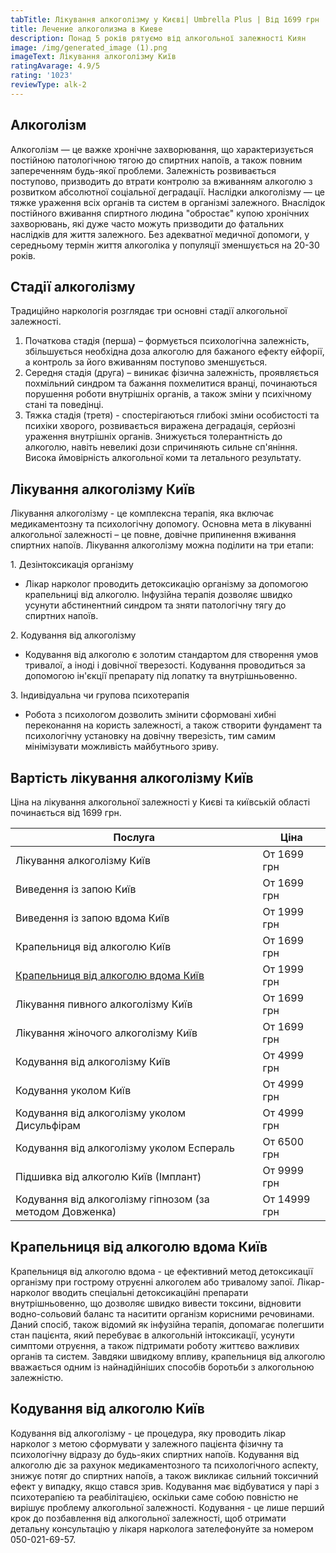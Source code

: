 ```yaml
---
tabTitle: Лікування алкоголізму у Києві| Umbrella Plus | Від 1699 грн
title: Лечение алкоголизма в Киеве
description: Понад 5 років рятуємо від алкогольної залежності Киян
image: /img/generated_image (1).png
imageText: Лікування алкоголізму Київ
ratingAvarage: 4.9/5
rating: '1023'
reviewType: alk-2
---
```


## Алкоголізм

Алкоголізм — це важке хронічне захворювання, що характеризується постійною патологічною тягою до спиртних напоїв, а також повним запереченням будь-якої проблеми. Залежність розвивається поступово, призводить до втрати контролю за вживанням алкоголю з розвитком абсолютної соціальної деградації. Наслідки алкоголізму — це тяжке ураження всіх органів та систем в організмі залежного. Внаслідок постійного вживання спиртного людина "обростає" купою хронічних захворювань, які дуже часто можуть призводити до фатальних наслідків для життя залежного. Без адекватної медичної допомоги, у середньому термін життя алкоголіка у популяції зменшується на 20-30 років.

## Стадії алкоголізму

Традиційно наркологія розглядає три основні стадії алкогольної залежності.

1. Початкова стадія (перша) – формується психологічна залежність, збільшується необхідна доза алкоголю для бажаного ефекту ейфорії, а контроль за його вживанням поступово 
   зменшується.
2. Середня стадія (друга) – виникає фізична залежність, проявляється похмільний синдром та бажання похмелитися вранці, починаються порушення роботи внутрішніх органів, а також зміни у психічному стані та поведінці.
3. Тяжка стадія (третя) - спостерігаються глибокі зміни особистості та психіки хворого, розвивається виражена деградація, серйозні ураження внутрішніх органів. Знижується толерантність до алкоголю, навіть невеликі дози спричиняють сильне сп'яніння. Висока ймовірність алкогольної коми та летального результату.


## Лікування алкоголізму Київ

Лікування алкоголізму - це комплексна терапія, яка включає медикаментозну та психологічну допомогу. Основна мета в лікуванні алкогольної залежності – це повне, довічне припинення вживання спиртних напоїв. Лікування алкоголізму можна поділити на три етапи:

1\. Дезінтоксикація організму

* Лікар нарколог проводить детоксикацію організму за допомогою крапельниці від алкоголю. Інфузійна терапія дозволяє швидко усунути абстинентний синдром та зняти патологічну тягу до спиртних напоїв.

2\. Кодування від алкоголізму

* Кодування від алкоголю є золотим стандартом для створення умов тривалої, а іноді і довічної тверезості. Кодування проводиться за допомогою ін'єкції препарату під лопатку та внутрішньовенно.

3\. Індивідуальна чи групова психотерапія

* Робота з психологом дозволить змінити сформовані хибні переконання на користь залежності, а також створити фундамент та психологічну установку на довічну тверезість, тим самим мінімізувати можливість майбутнього зриву.

## Вартість лікування алкоголізму Київ

Ціна на лікування алкогольної залежності у Києві та київській області починається від 1699 грн.

| Послуга                                                                                                        | Ціна         |
| -------------------------------------------------------------------------------------------------------------- | ------------ |
| Лікування алкоголізму Київ                                                                                     | От 1699 грн  |
| Виведення із запою Київ                                                                                        | От 1699 грн  |
| Виведення із запою вдома Київ                                                                                  | От 1999 грн  |
| Крапельниця від алкоголю Київ                                                                                  | От 1699 грн  |
| [Крапельниця від алкоголю вдома Київ](https://umbrella-plus.com.ua/uk/kiev/kapelnica_ot_alkogola_na_dom_kiev/) | От 1999 грн  |
| Лікування пивного алкоголізму Київ                                                                             | От 1699 грн  |
| Лікування жіночого алкоголізму Київ                                                                            | От 1699 грн  |
| Кодування від алкоголізму Київ                                                                                 | От 4999 грн  |
| Кодування уколом Київ                                                                                          | От 4999 грн  |
| Кодування від алкоголізму уколом Дисульфірам                                                                   | От 4999 грн  |
| Кодування від алкоголізму уколом Еспераль                                                                      | От 6500 грн  |
| Підшивка від алкоголю Київ (Імплант)                                                                           | От 9999 грн  |
| Кодування від алкоголізму гіпнозом (за методом Довженка)                                                       | От 14999 грн |

## Крапельниця від алкоголю вдома Київ

Крапельниця від алкоголю вдома - це ефективний метод детоксикації організму при гострому отруєнні алкоголем або тривалому запої. Лікар-нарколог вводить спеціальні детоксикаційні препарати внутрішньовенно, що дозволяє швидко вивести токсини, відновити водно-сольовий баланс та наситити організм корисними речовинами. Даний спосіб, також відомий як інфузійна терапія, допомагає полегшити стан пацієнта, який перебуває в алкогольній інтоксикації, усунути симптоми отруєння, а також підтримати роботу життєво важливих органів та систем. Завдяки швидкому впливу, крапельниця від алкоголю вважається одним із найнадійніших способів боротьби з алкогольною залежністю.

## Кодування від алкоголю Київ

Кодування від алкоголізму - це процедура, яку проводить лікар нарколог з метою сформувати у залежного пацієнта фізичну та психологічну відразу до будь-яких спиртних напоїв. Кодування від алкоголю діє за рахунок медикаментозного та психологічного аспекту, знижує потяг до спиртних напоїв, а також викликає сильний токсичний ефект у випадку, якщо стався зрив. Кодування має відбуватися у парі з психотерапією та реабілітацією, оскільки саме собою повністю не вирішує проблему алкогольної залежності. Кодування - це лише перший крок до позбавлення від алкогольної залежності, щоб отримати детальну консультацію у лікаря нарколога зателефонуйте за номером 050-021-69-57.
